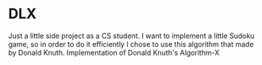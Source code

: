 # DLX
 Just a little side project as a CS student. I want to implement a little Sudoku game, so in order to do it efficiently
 I chose to use this algorithm that made by Donald Knuth.
 Implementation of Donald Knuth's Algorithm-X
